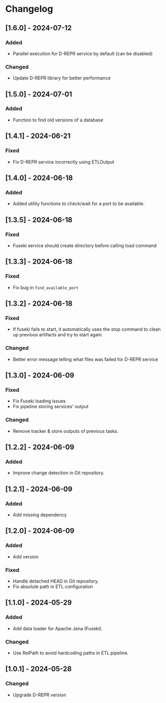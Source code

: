 # Changelog

## [1.6.0] - 2024-07-12

### Added

- Parallel execution for D-REPR service by default (can be disabled)

### Changed

- Update D-REPR library for better performance

## [1.5.0] - 2024-07-01

### Added

- Function to find old versions of a database

## [1.4.1] - 2024-06-21

### Fixed

- Fix D-REPR service incorrectly using ETLOutput

## [1.4.0] - 2024-06-18

### Added

- Added utility functions to check/wait for a port to be available.

## [1.3.5] - 2024-06-18

### Fixed

- Fuseki service should create directory before calling load command

## [1.3.3] - 2024-06-18

### Fixed

- Fix bug in `find_available_port`

## [1.3.2] - 2024-06-18

### Fixed

- If fuseki fails to start, it automatically uses the stop command to clean up previous artifacts and try to start again.

### Changed

- Better error message telling what files was failed for D-REPR service

## [1.3.0] - 2024-06-09

### Fixed

- Fix Fuseki loading issues
- Fix pipeline storing services' output

### Changed

- Remove tracker & store outputs of previous tasks.

## [1.2.2] - 2024-06-09

### Added

- Improve change detection in Git repository.

## [1.2.1] - 2024-06-09

### Added

- Add missing dependency

## [1.2.0] - 2024-06-09

### Added

- Add version

### Fixed

- Handle detached HEAD in Git repository.
- Fix absolute path in ETL configuration

## [1.1.0] - 2024-05-29

### Added

- Add data loader for Apache Jena (Fuseki).

### Changed

- Use RelPath to avoid hardcoding paths in ETL pipeline.

## [1.0.1] - 2024-05-28

### Changed

- Upgrade D-REPR version
